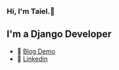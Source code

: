 ### Hi, I'm Taiel.👋
## I'm a Django Developer
- 🏡 [Blog Demo][Blog] 
- 👔 [Linkedin][linkedin]

[Blog]: https://kadarblog.herokuapp.com/
[linkedin]: https://www.linkedin.com/in/taiel-kadar-a869b41a6/
